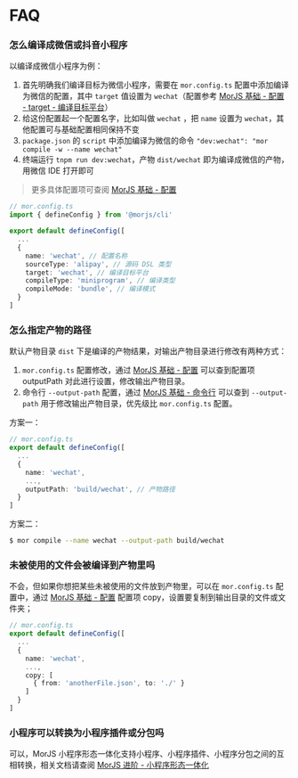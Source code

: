 # FAQ

### 怎么编译成微信或抖音小程序

以编译成微信小程序为例：

1. 首先明确我们编译目标为微信小程序，需要在 `mor.config.ts` 配置中添加编译为微信的配置，其中 `target` 值设置为 `wechat`（配置参考 [MorJS 基础 - 配置 - target - 编译目标平台](/guides/basic/config#target---编译目标平台)）
2. 给这份配置起一个配置名字，比如叫做 `wechat` ，把 `name` 设置为 `wechat`，其他配置可与基础配置相同保持不变
3. `package.json` 的 `script` 中添加编译为微信的命令 `"dev:wechat": "mor compile -w --name wechat"`
4. 终端运行 `tnpm run dev:wechat`，产物 `dist/wechat` 即为编译成微信的产物，用微信 IDE 打开即可

> 更多具体配置项可查阅 [MorJS 基础 - 配置](/guides/basic/config)

```typescript
// mor.config.ts
import { defineConfig } from '@morjs/cli'

export default defineConfig([
  ...
  {
    name: 'wechat', // 配置名称
    sourceType: 'alipay', // 源码 DSL 类型
    target: 'wechat', // 编译目标平台
    compileType: 'miniprogram', // 编译类型
    compileMode: 'bundle', // 编译模式
  }
]
```

### 怎么指定产物的路径

默认产物目录 `dist` 下是编译的产物结果，对输出产物目录进行修改有两种方式：

1. `mor.config.ts` 配置修改，通过 [MorJS 基础 - 配置](/guides/basic/config#outputpath---%E8%BE%93%E5%87%BA%E4%BA%A7%E7%89%A9%E7%9B%AE%E5%BD%95) 可以查到配置项 outputPath 对此进行设置，修改输出产物目录。
2. 命令行 `--output-path` 配置，通过 [MorJS 基础 - 命令行](/guides/basic/cli) 可以查到 `--output-path` 用于修改输出产物目录，优先级比 `mor.config.ts` 配置。

方案一：

```typescript
// mor.config.ts
export default defineConfig([
  ...
  {
    name: 'wechat',
    ...,
    outputPath: 'build/wechat', // 产物路径
  }
]
```

方案二：

```bash
$ mor compile --name wechat --output-path build/wechat
```

### 未被使用的文件会被编译到产物里吗

不会，但如果你想把某些未被使用的文件放到产物里，可以在 `mor.config.ts` 配置中，通过 [MorJS 基础 - 配置](guides/basic/config#copy---文件拷贝) 配置项 copy，设置要复制到输出目录的文件或文件夹；

```typescript
// mor.config.ts
export default defineConfig([
  ...
  {
    name: 'wechat',
    ...,
    copy: [
      { from: 'anotherFile.json', to: './' }
    ]
  }
]
```

### 小程序可以转换为小程序插件或分包吗

可以，MorJS 小程序形态一体化支持小程序、小程序插件、小程序分包之间的互相转换，相关文档请查阅 [MorJS 进阶 - 小程序形态一体化](/guides/advance/unity-of-forms)
